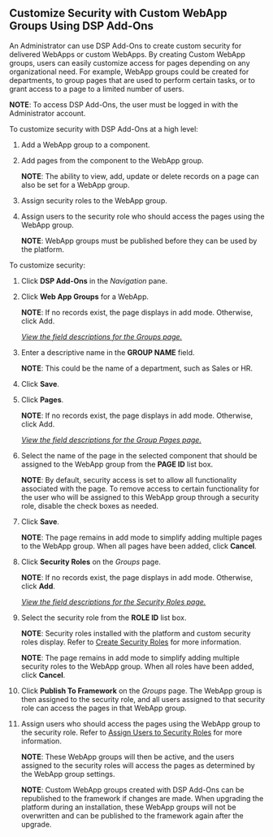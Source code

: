 ## Customize Security with Custom WebApp Groups Using DSP Add-Ons

An Administrator can use DSP Add-Ons to create custom security for
delivered WebApps or custom WebApps. By creating Custom WebApp groups,
users can easily customize access for pages depending on any
organizational need. For example, WebApp groups could be created for
departments, to group pages that are used to perform certain tasks, or
to grant access to a page to a limited number of users.

**NOTE**: To access DSP Add-Ons, the user must be logged in with the
Administrator account.

To customize security with DSP Add-Ons at a high level:

1.  Add a WebApp group to a component.

2.  Add pages from the component to the WebApp group.
    
    **NOTE**: The ability to view, add, update or delete records on a
    page can also be set for a WebApp group.

3.  Assign security roles to the WebApp group.

4.  Assign users to the security role who should access the pages using
    the WebApp group.
    
    **NOTE**: WebApp groups must be published before they can be used by
    the platform.

To customize security:

1.  Click **DSP Add-Ons** in the *Navigation* pane.

2.  Click **Web App Groups** for a WebApp.
    
    **NOTE**: If no records exist, the page displays in add mode.
    Otherwise, click Add.
    
    *[View the field descriptions for the Groups
    page.](Groups_DSP_AddOns.htm)*

3.  Enter a descriptive name in the **GROUP NAME** field.
    
    **NOTE**: This could be the name of a department, such as Sales or
    HR.

4.  Click **Save**.

5.  Click **Pages**.
    
    <span style="font-weight: bold;">NOTE</span>: If no records exist,
    the page displays in add mode. Otherwise, click Add.
    
    *[View the field descriptions for the Group Pages
    page.](Group_Pages_DSP%20Add%20Ons.htm)*

6.  Select the name of the page in the selected component that should be
    assigned to the WebApp group from the **PAGE ID** list box.
    
    **NOTE**: By default, security access is set to allow all
    functionality associated with the page. To remove access to certain
    functionality for the user who will be assigned to this WebApp group
    through a security role, disable the check boxes as needed.

7.  Click **Save**.
    
    **NOTE**: The page remains in add mode to simplify adding multiple
    pages to the WebApp group. When all pages have been added, click
    **Cancel**.

8.  Click **Security Roles** on the *Groups* page.
    
    **NOTE**: If no records exist, the page displays in add mode.
    Otherwise, click **Add**.
    
    *[View the field descriptions for the Security Roles
    page.](Security_Roles_\(DSP_Add-Ons\).htm)*

9.  Select the security role from the **ROLE ID** list box.
    
    **NOTE**: Security roles installed with the platform and custom
    security roles display. Refer to [Create Security
    Roles](../Sys_Admin/Use_Cases/Create_Security_Roles.htm) for more
    information.
    
    **NOTE**: The page remains in add mode to simplify adding multiple
    security roles to the WebApp group. When all roles have been added,
    click **Cancel**.

10. Click **Publish To Framework** on the *Groups* page. The WebApp
    group is then assigned to the security role, and all users assigned
    to that security role can access the pages in that WebApp group.

11. Assign users who should access the pages using the WebApp group to
    the security role. Refer to [Assign Users to Security
    Roles](../Sys_Admin/Use_Cases/Assign_Users_to_Security_Roles.htm)
    for more information.
    
    **NOTE**: These WebApp groups will then be active, and the users
    assigned to the security roles will access the pages as determined
    by the WebApp group settings.
    
    **NOTE**: Custom WebApp groups created with DSP Add-Ons can be
    republished to the framework if changes are made. When upgrading the
    platform during an installation, these WebApp groups will not be
    overwritten and can be published to the framework again after the
    upgrade.
